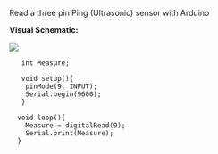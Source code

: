 Read a three pin Ping (Ultrasonic) sensor with Arduino

**Visual Schematic:**

![](https://s12.postimg.org/cwb6jb8f1/Screen_Shot_2017-04-08_at_3.22.39_PM.png)

  ```
     int Measure;

     void setup(){
      pinMode(9, INPUT); 
      Serial.begin(9600);
     }

    void loop(){
      Measure = digitalRead(9);
      Serial.print(Measure);
    }
